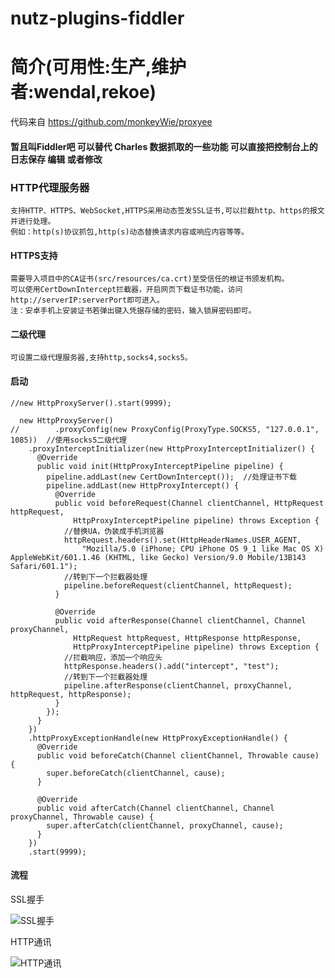 nutz-plugins-fiddler
==================================

简介(可用性:生产,维护者:wendal,rekoe)
==================================
代码来自 https://github.com/monkeyWie/proxyee
#### 暂且叫Fiddler吧 可以替代 Charles 数据抓取的一些功能 可以直接把控制台上的日志保存 编辑 或者修改

### HTTP代理服务器
    支持HTTP、HTTPS、WebSocket,HTTPS采用动态签发SSL证书,可以拦截http、https的报文并进行处理。
    例如：http(s)协议抓包,http(s)动态替换请求内容或响应内容等等。
#### HTTPS支持
    需要导入项目中的CA证书(src/resources/ca.crt)至受信任的根证书颁发机构。
    可以使用CertDownIntercept拦截器，开启网页下载证书功能，访问http://serverIP:serverPort即可进入。
    注：安卓手机上安装证书若弹出键入凭据存储的密码，输入锁屏密码即可。
#### 二级代理
    可设置二级代理服务器,支持http,socks4,socks5。
#### 启动
```
//new HttpProxyServer().start(9999);

  new HttpProxyServer()
//        .proxyConfig(new ProxyConfig(ProxyType.SOCKS5, "127.0.0.1", 1085))  //使用socks5二级代理
    .proxyInterceptInitializer(new HttpProxyInterceptInitializer() {
      @Override
      public void init(HttpProxyInterceptPipeline pipeline) {
        pipeline.addLast(new CertDownIntercept());  //处理证书下载
        pipeline.addLast(new HttpProxyIntercept() {
          @Override
          public void beforeRequest(Channel clientChannel, HttpRequest httpRequest,
              HttpProxyInterceptPipeline pipeline) throws Exception {
            //替换UA，伪装成手机浏览器
            httpRequest.headers().set(HttpHeaderNames.USER_AGENT,
                "Mozilla/5.0 (iPhone; CPU iPhone OS 9_1 like Mac OS X) AppleWebKit/601.1.46 (KHTML, like Gecko) Version/9.0 Mobile/13B143 Safari/601.1");
            //转到下一个拦截器处理
            pipeline.beforeRequest(clientChannel, httpRequest);
          }
  
          @Override
          public void afterResponse(Channel clientChannel, Channel proxyChannel,
              HttpRequest httpRequest, HttpResponse httpResponse,
              HttpProxyInterceptPipeline pipeline) throws Exception {
            //拦截响应，添加一个响应头
            httpResponse.headers().add("intercept", "test");
            //转到下一个拦截器处理
            pipeline.afterResponse(clientChannel, proxyChannel, httpRequest, httpResponse);
          }
        });
      }
    })
    .httpProxyExceptionHandle(new HttpProxyExceptionHandle() {
      @Override
      public void beforeCatch(Channel clientChannel, Throwable cause) {
        super.beforeCatch(clientChannel, cause);
      }
  
      @Override
      public void afterCatch(Channel clientChannel, Channel proxyChannel, Throwable cause) {
        super.afterCatch(clientChannel, proxyChannel, cause);
      }
    })
    .start(9999);
```

#### 流程
SSL握手

![SSL握手](https://sfault-image.b0.upaiyun.com/751/727/751727588-59ccbe3293bef_articlex)

HTTP通讯

![HTTP通讯](https://sfault-image.b0.upaiyun.com/114/487/1144878844-59ccbe42037b6_articlex)
